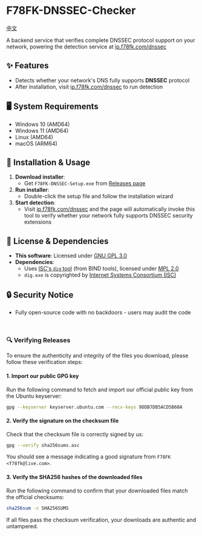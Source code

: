 # F78FK-DNSSEC-Checker
 
[中文](./README.md)

A backend service that verifies complete DNSSEC protocol support on your network, powering the detection service at [ip.f78fk.com/dnssec](https://ip.f78fk.com/dnssec)

## ✨ Features
- Detects whether your network's DNS fully supports **DNSSEC** protocol
- After installation, visit [ip.f78fk.com/dnssec](https://ip.f78fk.com/dnssec) to run detection

## 🖥️ System Requirements
- Windows 10 (AMD64)
- Windows 11 (AMD64)
- Linux (AMD64)
- macOS (ARM64)

## 🚀 Installation & Usage
1. **Download installer**:
   - Get `F78FK-DNSSEC-Setup.exe` from [Releases page](https://github.com/liuyuf78fk/F78FK-DNSSEC-Checker/releases)
2. **Run installer**:
   - Double-click the setup file and follow the installation wizard
3. **Start detection**:
   - Visit [ip.f78fk.com/dnssec](https://ip.f78fk.com/dnssec) and the page will automatically invoke this tool to verify whether your network fully supports DNSSEC security extensions

## 📜 License & Dependencies
- **This software**: Licensed under [GNU GPL 3.0](./LICENSE)
- **Dependencies**:
  - Uses [ISC's `dig` tool](https://www.isc.org/downloads/) (from BIND tools), licensed under [MPL 2.0](dig/MPL-2.0.txt)
  - `dig.exe` is copyrighted by [Internet Systems Consortium (ISC)](https://www.isc.org/)

## 🔒 Security Notice
- Fully open-source code with no backdoors - users may audit the code


<br>

### 🔍 Verifying Releases

To ensure the authenticity and integrity of the files you download, please follow these verification steps:

#### 1. Import our public GPG key

Run the following command to fetch and import our official public key from the Ubuntu keyserver:

```bash
gpg --keyserver keyserver.ubuntu.com --recv-keys 9DDB7DB5ACD5B60A
```

####  2. Verify the signature on the checksum file

Check that the checksum file is correctly signed by us:

```bash
gpg --verify sha256sums.asc
```

You should see a message indicating a good signature from `F78FK <f78fk@live.com>`.

####  3. Verify the SHA256 hashes of the downloaded files

Run the following command to confirm that your downloaded files match the official checksums:

```bash
sha256sum -c SHA256SUMS
```

If all files pass the checksum verification, your downloads are authentic and untampered.